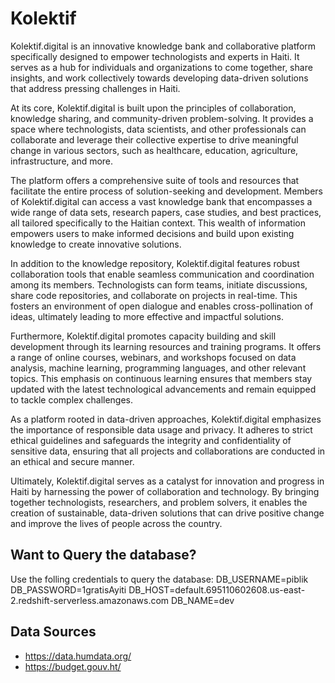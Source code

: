 # Kolektif
Kolektif.digital is an innovative knowledge bank and collaborative platform specifically designed to empower technologists and experts in Haiti. It serves as a hub for individuals and organizations to come together, share insights, and work collectively towards developing data-driven solutions that address pressing challenges in Haiti.

At its core, Kolektif.digital is built upon the principles of collaboration, knowledge sharing, and community-driven problem-solving. It provides a space where technologists, data scientists, and other professionals can collaborate and leverage their collective expertise to drive meaningful change in various sectors, such as healthcare, education, agriculture, infrastructure, and more.

The platform offers a comprehensive suite of tools and resources that facilitate the entire process of solution-seeking and development. Members of Kolektif.digital can access a vast knowledge bank that encompasses a wide range of data sets, research papers, case studies, and best practices, all tailored specifically to the Haitian context. This wealth of information empowers users to make informed decisions and build upon existing knowledge to create innovative solutions.

In addition to the knowledge repository, Kolektif.digital features robust collaboration tools that enable seamless communication and coordination among its members. Technologists can form teams, initiate discussions, share code repositories, and collaborate on projects in real-time. This fosters an environment of open dialogue and enables cross-pollination of ideas, ultimately leading to more effective and impactful solutions.

Furthermore, Kolektif.digital promotes capacity building and skill development through its learning resources and training programs. It offers a range of online courses, webinars, and workshops focused on data analysis, machine learning, programming languages, and other relevant topics. This emphasis on continuous learning ensures that members stay updated with the latest technological advancements and remain equipped to tackle complex challenges.

As a platform rooted in data-driven approaches, Kolektif.digital emphasizes the importance of responsible data usage and privacy. It adheres to strict ethical guidelines and safeguards the integrity and confidentiality of sensitive data, ensuring that all projects and collaborations are conducted in an ethical and secure manner.

Ultimately, Kolektif.digital serves as a catalyst for innovation and progress in Haiti by harnessing the power of collaboration and technology. By bringing together technologists, researchers, and problem solvers, it enables the creation of sustainable, data-driven solutions that can drive positive change and improve the lives of people across the country.

## Want to Query the database?
Use the folling credentials to query the database:
DB_USERNAME=piblik
DB_PASSWORD=1gratisAyiti
DB_HOST=default.695110602608.us-east-2.redshift-serverless.amazonaws.com
DB_NAME=dev


## Data Sources
- https://data.humdata.org/
- https://budget.gouv.ht/

